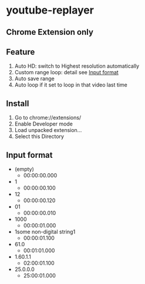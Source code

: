 # youtube-replayer

## Chrome Extension only

## Feature
1. Auto HD: switch to Highest resolution automatically
2. Custom range loop: detail see [Input format](#input-format)
3. Auto save range
4. Auto loop if it set to loop in that video last time

## Install
1. Go to chrome://extensions/
2. Enable Developer mode
3. Load unpacked extension...
4. Select this Directory

## Input format
- (empty)
  - 00:00:00.000
- 1
  - 00:00:00.100
- 12
  - 00:00:00.120
- 01
  - 00:00:00.010
- 1000
  - 00:00:01.000
- 1some non-digital string1
  - 00:00:01.100
- 61.0
  - 00:01:01.000
- 1.60.1.1
  - 02:00:01.100
- 25.0.0.0
  - 25:00:01.000
